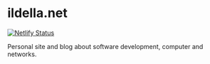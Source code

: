 # ildella.net

[![Netlify Status](https://api.netlify.com/api/v1/badges/fc255ca7-ff60-4785-8d62-e1a695b94875/deploy-status)](https://app.netlify.com/sites/ildellanet/deploys)

Personal site and blog about software development, computer and networks.
